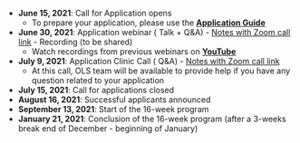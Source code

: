 - **June 15, 2021**: Call for Application opens
  - To prepare your application, please use the [**Application Guide**](https://docs.google.com/document/d/e/2PACX-1vSsw0mbEXEvCFCqsJrrwJj6Ro41Cd90qbRkaifp9qn4TTf5sJAGAlG_R7pNgcktC_AqCzXZwiEbIzcM/pub)
- **June 30, 2021**: Application webinar (<i class="fas fa-chalkboard-teacher"></i> Talk + <i class="fas fa-question"></i> Q&A) - <i class="fas fa-clipboard"></i> [Notes with Zoom call link](https://docs.google.com/document/d/15reADZaKEqbWudJt3kNBUBBUDmaETTyue_K7dqlM-c4/edit#heading=h.h6lp7q9dw9) - <i class="fab fa-youtube"></i> Recording (to be shared)
  - Watch recordings from previous webinars on [**YouTube**](https://www.youtube.com/playlist?list=PL1CvC6Ez54KBsPT0fhPtkHmBaXR4f8Dqt)
- **July 9, 2021**: Application Clinic Call (<i class="fas fa-question"></i> Q&A) - <i class="fas fa-clipboard"></i> [Notes with Zoom call link](https://docs.google.com/document/d/15reADZaKEqbWudJt3kNBUBBUDmaETTyue_K7dqlM-c4/edit#heading=h.h6lp7q9dw9)
  - At this call, OLS team will be available to provide help if you have any question related to your application
- **July 15, 2021**: Call for applications closed
- **August 16, 2021**: Successful applicants announced
- **September 13, 2021**: Start of the 16-week program
- **January 21, 2021**: Conclusion of the 16-week program (after a 3-weeks break end of December - beginning of January)
